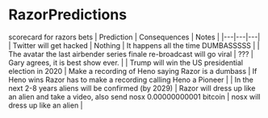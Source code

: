 # RazorPredictions
scorecard for razors bets
| Prediction | Consequences | Notes  |
|---|---|---|
| Twitter will get hacked | Nothing | It happens all the time DUMBASSSSS</xazz> |
| The avatar the last airbender series finale re-broadcast will go viral | ??? | Gary agrees, it is best show ever. |
| Trump will win the US presidential election in 2020 | Make a recording of Heno saying Razor is a dumbass | If Heno wins Razor has to make a recording calling Heno a Pioneer |
| In the next 2-8 years aliens will be confirmed (by 2029) | Razor will dress up like an alien and take a video, also send nosx 0.00000000001 bitcoin | nosx will dress up like an alien |
